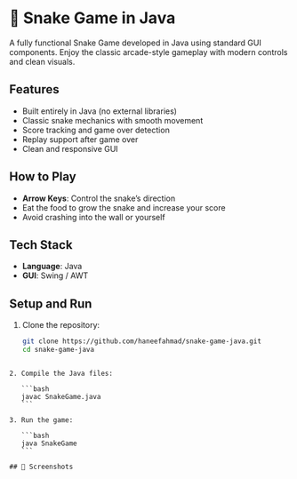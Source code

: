 # **🐍 Snake Game in Java**

A fully functional Snake Game developed in Java using standard GUI components. Enjoy the classic arcade-style gameplay with modern controls and clean visuals.

##  Features

- Built entirely in Java (no external libraries)
- Classic snake mechanics with smooth movement
- Score tracking and game over detection
- Replay support after game over
- Clean and responsive GUI

##  How to Play

- **Arrow Keys**: Control the snake’s direction
- Eat the food to grow the snake and increase your score
- Avoid crashing into the wall or yourself

##  Tech Stack

- **Language**: Java
- **GUI**: Swing / AWT

##  Setup and Run

1. Clone the repository:
   ```bash
   git clone https://github.com/haneefahmad/snake-game-java.git
   cd snake-game-java
````

2. Compile the Java files:

   ```bash
   javac SnakeGame.java
   ```

3. Run the game:

   ```bash
   java SnakeGame
   ```

## 📸 Screenshots


